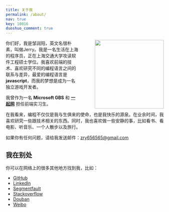 ```yaml
---
title: 关于我
permalink: /about/
nav: true
key: 10016
duoshuo_comment: true
---
```


<img src="{{ site.static_url }}/monkey.jpg" width="220" height="220" style="padding-left:50px; float:right;">

你们好，我是邹润阳，英文名很朴素，叫做Jerry。我是一名生活在上海的程序员，正在上海交通大学攻读软件工程硕士学位。我喜欢前端的技术、喜欢研究不同的编程语言之间的联系与差异，最爱的编程语言是 **javascript**，而我的梦想是成为一名独立游戏开发者。

我曾作为一名 **Microsoft GBS** 和 **[一起网](http://www.yiqixxx.com)** 担任前端实习生。

在我看来，编程不仅仅是我与生俱来的使命，也是我快乐的源泉。在业余时间，我喜欢研究一些跟技术相关的东西。同时，我也喜欢做一些安静的事，比如看书、看电影、听音乐、一个人散步以及旅行。

如果你有任何问题，请给我发送邮件：[zry656565@gmail.com](mailto:zry656565@gmail.com)

## 我在别处

你可以在网络上的很多其他地方找到我，比如：

- [GitHub](https://github.com/zry656565)
- [LinkedIn](http://www.linkedin.com/profile/view?id=289040657)
- [Segmentfault](http://segmentfault.com/u/jerryzou)
- [Stackoverflow](http://stackoverflow.com/users/3152296/jerryddg)
- [Douban](http://www.douban.com/people/jerry_zou/)
- [Weibo](http://weibo.com/u/1943775181)
